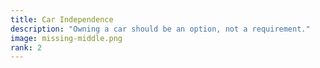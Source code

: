 ```yaml
---
title: Car Independence
description: "Owning a car should be an option, not a requirement."
image: missing-middle.png
rank: 2
---
```

